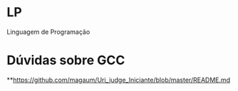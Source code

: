 # LP
Linguagem de Programação 

# Dúvidas sobre GCC
**https://github.com/magaum/Uri_judge_Iniciante/blob/master/README.md
